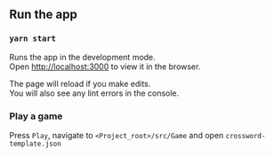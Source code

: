 ## Run the app

### `yarn start`

Runs the app in the development mode.\
Open [http://localhost:3000](http://localhost:3000) to view it in the browser.

The page will reload if you make edits.\
You will also see any lint errors in the console.

### Play a game

Press `Play`, navigate to `<Project_root>/src/Game` and open `crossword-template.json`
